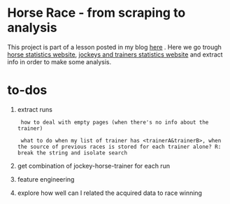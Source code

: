 # Horse Race - from scraping to analysis
This project is part of a lesson posted in my blog [here](https://imuliterno.netlify.app/) . Here we go trough [horse statistics website](http://www.racebase.co.nz/jockthis.htm), [jockeys and trainers statistics website](https://loveracing.nz) and extract info in order to make some analysis.

# to-dos
1. extract runs
   
        how to deal with empty pages (when there's no info about the trainer)
   
        what to do when my list of trainer has <trainerA&trainerB>, when the source of previous races is stored for each trainer alone? R: break the string and isolate search
3. get combination of jockey-horse-trainer for each run
4. feature engineering
5. explore how well can I related the acquired data to race winning

